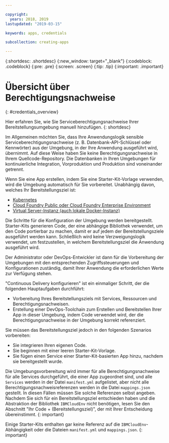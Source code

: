 ```yaml
---

copyright:
  years: 2018, 2019
lastupdated: "2019-03-15"

keywords: apps, credentials

subcollection: creating-apps

---
```


{:shortdesc: .shortdesc}
{:new_window: target="_blank"}
{:codeblock: .codeblock}
{:pre: .pre}
{:screen: .screen}
{:tip: .tip}
{:important: .important}

# Übersicht über Berechtigungsnachweise
{: #credentials_overview}

Hier erfahren Sie, wie Sie Serviceberechtigungsnachweise Ihrer Bereitstellungsumgebung manuell hinzufügen.
{: shortdesc}

<!-- After PUP: Maybe provide links to the credentials section of the programming guides, such as https://cloud.ibm.com/docs/swift/cloudnative/configuration.html#configuration-->

Im Allgemeinen möchten Sie, dass Ihre Anwendungslogik sensible Serviceberechtigungsnachweise (z. B. Datenbank-API-Schlüssel oder Kennwörter) aus der Umgebung, in der Ihre Anwendung ausgeführt wird, übernimmt. Auf diese Weise haben Sie keine Berechtigungsnachweise in Ihrem Quellcode-Repository. Die Datenbanken in Ihren Umgebungen für kontinuierliche Integration, Vorproduktion und Produktion sind voneinander getrennt.

Wenn Sie eine App erstellen, indem Sie eine Starter-Kit-Vorlage verwenden, wird die Umgebung automatisch für Sie vorbereitet. Unabhängig davon, welches Ihr Bereitstellungsziel ist:
  * [Kubernetes](/docs/apps?topic=creating-apps-add-credentials-kube)
  * [Cloud Foundry Public oder Cloud Foundry Enterprise Environment](/docs/apps?topic=creating-apps-add-credentials-cf)
  * [Virtual Server-Instanz (auch lokale Docker-Instanz)](/docs/apps?topic=creating-apps-add-credentials-vsi)
  
Die Schritte für die Konfiguration der Umgebung werden bereitgestellt. Starter-Kits generieren Code, der eine abhängige Bibliothek verwendet, um den Code portierbar zu machen, damit er auf jedem der Bereitstellungsziele ausgeführt werden kann. Schließlich wird keine Verzweigungslogik verwendet, um festzustellen, in welchem Bereitstellungsziel die Anwendung ausgeführt wird.

Der Administrator oder DevOps-Entwickler ist dann für die Vorbereitung der Umgebungen mit den entsprechenden Zugriffssteuerungen und Konfigurationen zuständig, damit Ihrer Anwendung die erforderlichen Werte zur Verfügung stehen.

"Continuous Delivery konfigurieren" ist ein einmaliger Schritt, der die folgenden Hauptaufgaben durchführt:
 * Vorbereitung Ihres Bereitstellungsziels mit Services, Ressourcen und Berechtigungsnachweisen.
 * Erstellung einer DevOps-Toolchain zum Erstellen und Bereitstellen Ihrer App in dieser Umgebung, indem Code verwendet wird, der die Berechtigungsnachweise in der Umgebung korrekt referenziert.

Sie müssen das Bereitstellungsziel jedoch in den folgenden Szenarios vorbereiten:
 * Sie integrieren Ihren eigenen Code.
 * Sie beginnen mit einer leeren Starter-Kit-Vorlage.
 * Sie fügen einen Service einer Starter-Kit-basierten App hinzu, nachdem sie bereitgestellt wurde.

Die Umgebungsvorbereitung wird immer für alle Berechtigungsnachweise für alle Services durchgeführt, die einer App zugeordnet sind, und alle `Services` werden in der Datei `manifest.yml` aufgelistet, aber nicht alle Berechtigungsnachweisreferenzen werden in die Datei `mappings.json` gestellt. In diesen Fällen müssen Sie solche Referenzen selbst angeben. Nachdem Sie sich für ein Bereitstellungsziel entschieden haben und die Abstraktion der Bibliothek `IBMCloudEnv` nicht benötigen, lesen Sie den Abschnitt "Ihr Code + (Bereitstellungsziel)", der mit Ihrer Entscheidung übereinstimmt.
{: important}

Einige Starter-Kits enthalten gar keine Referenz auf die `IBMCloudEnv`-Abhängigkeit oder die Dateien `manifest.yml` und `mappings.json`.
{: important}
